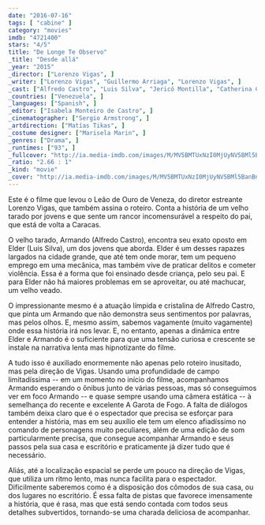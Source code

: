```yaml
---
date: "2016-07-16"
tags: [ "cabine" ]
category: "movies"
imdb: "4721400"
stars: "4/5"
title: "De Longe Te Observo"
_title: "Desde allá"
_year: "2015"
_director: ["Lorenzo Vigas", ]
_writer: ["Lorenzo Vigas", "Guillermo Arriaga", "Lorenzo Vigas", ]
_cast: ["Alfredo Castro", "Luis Silva", "Jericó Montilla", "Catherina Cardozo", "Jorge Luis Bosque", "Greymer Acosta", "Auffer Camacho", "Ivan Peña", "Joretsis Ibarra", ]
_countries: ["Venezuela", ]
_languages: ["Spanish", ]
_editor: ["Isabela Monteiro de Castro", ]
_cinematographer: ["Sergio Armstrong", ]
_artdirection: ["Matías Tikas", ]
_costume designer: ["Marisela Marin", ]
_genres: ["Drama", ]
_runtimes: ["93", ]
_fullcover: "http://ia.media-imdb.com/images/M/MV5BMTUxNzI0MjUyNV5BMl5BanBnXkFtZTgwODE1NzYwOTE@.jpg"
_ratio: "2.66 : 1"
_kind: "movie"
_cover: "http://ia.media-imdb.com/images/M/MV5BMTUxNzI0MjUyNV5BMl5BanBnXkFtZTgwODE1NzYwOTE@._V1._SX94_SY140_.jpg"
---
```

Este é o filme que levou o Leão de Ouro de Veneza, do diretor estreante Lorenzo Vigas, que também assina o roteiro. Conta a história de um velho tarado por jovens e que sente um rancor incomensurável a respeito do pai, que está de volta a Caracas.

O velho tarado, Armando (Alfredo Castro), encontra seu exato oposto em Elder (Luis Silva), um dos jovens que aborda. Elder é um desses rapazes largados na cidade grande, que até tem onde morar, tem um pequeno emprego em uma mecânica, mas também vive de praticar delitos e cometer violência. Essa é a forma que foi ensinado desde criança, pelo seu pai. E para Elder não há maiores problemas em se aproveitar, ou até machucar, um velho veado.

O impressionante mesmo é a atuação límpida e cristalina de Alfredo Castro, que pinta um Armando que não demonstra seus sentimentos por palavras, mas pelos olhos. E, mesmo assim, sabemos vagamente (muito vagamente) onde essa história irá nos levar. E, no entanto, apenas a dinâmica entre Elder e Armando é o suficiente para que uma tensão curiosa e crescente se instale na narrativa lenta mas hipnotizante do filme.

A tudo isso é auxiliado enormemente não apenas pelo roteiro inusitado, mas pela direção de Vigas. Usando uma profundidade de campo limitadíssima -- em um momento no início do filme, acompanhamos Armando esperando o ônibus junto de várias pessoas, mas só conseguimos ver em foco Armando -- e quase sempre usando uma câmera estática -- à semelhança do recente e excelente A Garota de Fogo. A falta de diálogos também deixa claro que é o espectador que precisa se esforçar para entender a história, mas em seu auxílio ele tem um elenco afiadíssimo no comando de personagens muito peculiares, além de uma edição de som particularmente precisa, que consegue acompanhar Armando e seus passos pela sua casa e escritório e praticamente já dizer tudo que é necessário.

Aliás, até a localização espacial se perde um pouco na direção de Vigas, que utiliza um ritmo lento, mas nunca facilita para o espectador. Dificilmente saberemos como é a disposição dos cômodos de sua casa, ou dos lugares no escritório. É essa falta de pistas que favorece imensamente a história, que é rasa, mas que está sendo contada com todos seus detalhes subvertidos, tornando-se uma charada deliciosa de acompanhar.
